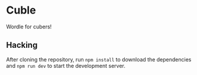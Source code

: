 # Cuble

Wordle for cubers!

## Hacking

After cloning the repository, run `npm install` to download the dependencies and `npm run dev` to start the development server.
